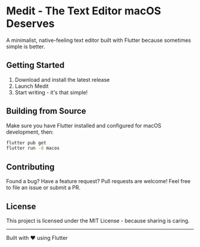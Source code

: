 # Medit - The Text Editor macOS Deserves

A minimalist, native-feeling text editor built with Flutter because sometimes simple is better.

## Getting Started

1. Download and install the latest release
2. Launch Medit
3. Start writing - it's that simple!

## Building from Source

Make sure you have Flutter installed and configured for macOS development, then:

```bash
flutter pub get
flutter run -d macos
```

## Contributing

Found a bug? Have a feature request? Pull requests are welcome! Feel free to file an issue or submit a PR.

## License

This project is licensed under the MIT License - because sharing is caring.

---

Built with ❤️ using Flutter
